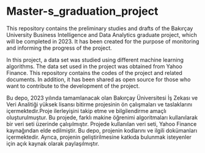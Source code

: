 # Master-s_graduation_project
This repository contains the preliminary studies and drafts of the Bakırçay University Business Intelligence and Data Analytics graduate project, which will be completed in 2023. It has been created for the purpose of monitoring and informing the progress of the project.


In this project, a data set was studied using different machine learning algorithms. The data set used in the project was obtained from Yahoo Finance. This repository contains the codes of the project and related documents. In addition, it has been shared as open source for those who want to contribute to the development of the project.


Bu depo, 2023 yılında tamamlanacak olan Bakırçay Üniversitesi İş Zekası ve Veri Analitiği yüksek lisansı bitirme projesinin ön çalışmaları ve taslaklarını içermektedir.Proje ilerleyişini takip etme ve bilgilendirme amaçlı oluşturulmuştur.  Bu projede, farklı makine öğrenimi algoritmaları kullanılarak bir veri seti üzerinde çalışılmıştır. Projede kullanılan veri seti, Yahoo Finance kaynağından elde edilmiştir. Bu depo, projenin kodlarını ve ilgili dokümanları içermektedir. Ayrıca, projenin geliştirilmesine katkıda bulunmak isteyenler için açık kaynak olarak paylaşılmıştır.
